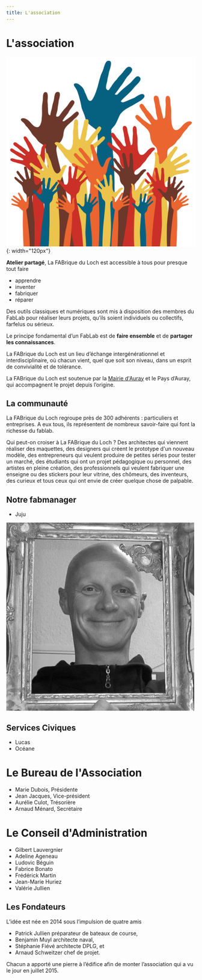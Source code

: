 ```yaml
---
title: L'association
---
```


# L'association
![Association](assets/images/association.jpg){: width="120px"}

**Atelier partagé**, La FABrique du Loch est accessible à tous pour presque tout faire
- apprendre
- inventer
- fabriquer
- réparer

Des outils classiques et numériques sont mis à disposition des membres du FabLab pour réaliser leurs projets, qu’ils soient individuels ou collectifs, farfelus ou sérieux.

Le principe fondamental d’un FabLab est de **faire ensemble** et de **partager les connaissances**.

La FABrique du Loch est un lieu d’échange intergénérationnel et interdisciplinaire, où chacun vient, quel que soit son niveau, dans un esprit de convivialité et de tolérance.


La FABrique du Loch est soutenue par la [Mairie d'Auray](http://www.auray.fr) et le Pays d’Auray, qui accompagnent le projet depuis l’origine.

## La communauté

La FABrique du Loch regroupe près de 300 adhérents : particuliers et entreprises. A eux tous, ils représentent de nombreux savoir-faire qui font la richesse du fablab.

Qui peut-on croiser à La FABrique du Loch ? Des architectes qui viennent réaliser des maquettes, des designers qui créent le prototype d'un nouveau modèle, des entrepreneurs qui veulent produire de petites séries pour tester un marché, des étudiants qui ont un projet pédagogique ou personnel, des artistes en pleine création, des professionnels qui veulent fabriquer une enseigne ou des stickers pour leur vitrine, des chômeurs, des inventeurs, des curieux et tous ceux qui ont envie de créer quelque chose de palpable.

## Notre fabmanager

- Juju

![Juju](assets/images/membres/juju-NB.jpg)

## Services Civiques
- Lucas
- Océane

# Le Bureau de l'Association

- Marie Dubois, Présidente
- Jean Jacques, Vice-président
- Aurélie Culot, Trésorière
- Arnaud Ménard, Secrétaire

# Le Conseil d'Administration
- Gilbert Lauvergnier
- Adeline Ageneau
- Ludovic Béguin
- Fabrice Bonato
- Frédérick Martin
- Jean-Marie Huriez
- Valérie Jullien

## Les Fondateurs
L’idée est née en 2014 sous l’impulsion de quatre amis
- Patrick Jullien préparateur de bateaux de course,
- Benjamin Muyl architecte naval,
- Stéphanie Fiévé architecte DPLG, et
- Arnaud Schweitzer chef de projet.

Chacun a apporté une pierre à l’édifice afin de monter l’association qui a vu le jour en juillet 2015.
